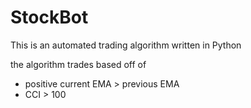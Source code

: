 # StockBot
This is an automated trading algorithm written in Python

the algorithm trades based off of
- positive current EMA > previous EMA
- CCI > 100

